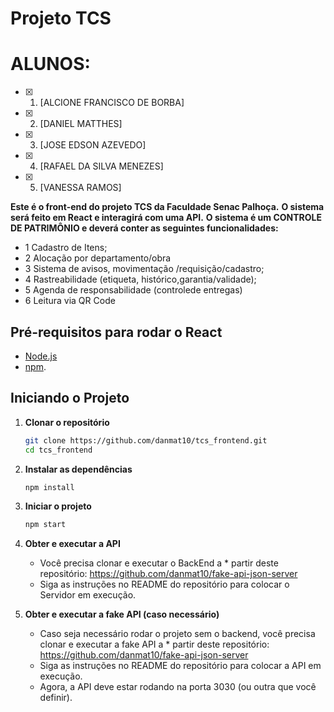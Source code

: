 # Projeto TCS
# ALUNOS:
- [x] 1. [ALCIONE FRANCISCO DE BORBA]
- [x] 2. [DANIEL MATTHES]
- [x] 3. [JOSE EDSON AZEVEDO]
- [x] 4. [RAFAEL DA SILVA MENEZES]
- [x] 5. [VANESSA RAMOS]

**Este é o front-end do projeto TCS da Faculdade Senac Palhoça.**
**O sistema será feito em React e interagirá com uma API.**
**O sistema é um CONTROLE DE PATRIMÔNIO e deverá conter as seguintes funcionalidades:**
  * 1 Cadastro de Itens;
  * 2 Alocação por departamento/obra
  * 3 Sistema de avisos, movimentação /requisição/cadastro;
  * 4 Rastreabilidade (etiqueta, histórico,garantia/validade);
  * 5 Agenda de responsabilidade (controlede entregas)
  * 6 Leitura via QR Code

## Pré-requisitos para rodar o React
- [Node.js](https://nodejs.org/)
- [npm](https://www.npmjs.com/).

## Iniciando o Projeto

1. **Clonar o repositório**
    ```bash
    git clone https://github.com/danmat10/tcs_frontend.git
    cd tcs_frontend
    ```

2. **Instalar as dependências**
    ```bash
    npm install
    ```

3. **Iniciar o projeto**
    ```bash
    npm start
    ```

4. **Obter e executar a API**
   * Você precisa clonar e executar o BackEnd a * partir deste repositório: https://github.com/danmat10/fake-api-json-server
   * Siga as instruções no README do repositório para colocar o Servidor em execução.

5. **Obter e executar a fake API (caso necessário)**
   * Caso seja necessário rodar o projeto sem o backend, você precisa clonar e executar a fake API a * partir deste repositório: https://github.com/danmat10/fake-api-json-server
   * Siga as instruções no README do repositório para colocar a API em execução.
   * Agora, a API deve estar rodando na porta 3030 (ou outra que você definir).
